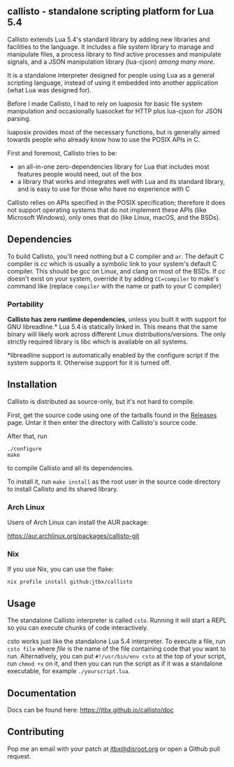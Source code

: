 ## callisto - standalone scripting platform for Lua 5.4

Callisto extends Lua 5.4's standard library by adding new libraries and
facilities to the language. It includes a file system library to manage
and manipulate files, a process library to find active processes and
manipulate signals, and a JSON manipulation library (lua-cjson) *among
many more*.

It is a standalone interpreter designed for people using Lua as a
general scripting language, instead of using it embedded into another
application (what Lua was designed for).

Before I made Callisto, I had to rely on luaposix for basic file system
manipulation and occasionally luasocket for HTTP plus lua-cjson for JSON
parsing.

luaposix provides most of the necessary functions, but is generally
aimed towards people who already know how to use the POSIX APIs in C.

First and foremost, Callisto tries to be:
 - an all-in-one zero-dependencies library for Lua that includes
   most features people would need, out of the box
 - a library that works and integrates well with Lua and its
   standard library, and is easy to use for those who have no
   experience with C

Callisto relies on APIs specified in the POSIX specification;
therefore it does not support operating systems that do not
implement these APIs (like Microsoft Windows), only ones that
do (like Linux, macOS, and the BSDs).

## Dependencies

To build Callisto, you'll need nothing but a C compiler and `ar`.
The default C compiler is *cc* which is usually a symbolic link
to your system's default C compiler. This should be gcc on Linux,
and clang on most of the BSDs. If *cc* doesn't exist on your system,
override it by adding `CC=compiler` to make's command like
(replace `compiler` with the name or path to your C compiler)

### Portability

**Callisto has zero runtime dependencies**, unless you built it with
support for GNU libreadline.* Lua 5.4 is statically linked in.
This means that the same binary will likely work across different Linux
distributions/versions. The only strictly required library is libc
which is available on all systems.

*libreadline support is automatically enabled by the configure script
if the system supports it. Otherwise support for it is turned off.

## Installation

Callisto is distributed as source-only, but it's not hard to compile.

First, get the source code using one of the tarballs found in
the [Releases](https://github.com/jtbx/callisto/releases) page.
Untar it then enter the directory with Callisto's source code.

After that, run

    ./configure
    make

to compile Callisto and all its dependencies.

To install it, run `make install` as the root user in the source code directory
to install Callisto and its shared library.

### Arch Linux

Users of Arch Linux can install the AUR package:

https://aur.archlinux.org/packages/callisto-git

### Nix

If you use Nix, you can use the flake:

    nix profile install github:jtbx/callisto

## Usage

The standalone Callisto interpreter is called `csto`. Running it
will start a REPL so you can execute chunks of code interactively.

csto works just like the standalone Lua 5.4 interpreter. To execute
a file, run `csto file` where *file* is the name of the file containing
code that you want to run. Alternatively, you can put `#!/usr/bin/env csto`
at the top of your script, run `chmod +x` on it, and then you can run the
script as if it was a standalone executable, for example `./yourscript.lua`.

## Documentation

Docs can be found here:
https://jtbx.github.io/callisto/doc

## Contributing

Pop me an email with your patch at jtbx@disroot.org or open a Github pull request.
